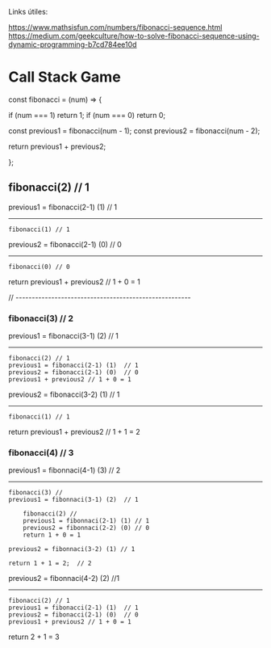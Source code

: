 Links útiles:

https://www.mathsisfun.com/numbers/fibonacci-sequence.html
https://medium.com/geekculture/how-to-solve-fibonacci-sequence-using-dynamic-programming-b7cd784ee10d

# Call Stack Game

const fibonacci = (num) => {

  if (num === 1) return 1;
  if (num === 0) return 0;

  const previous1 = fibonacci(num - 1);
  const previous2 = fibonacci(num - 2);

  return previous1 + previous2;

};

## fibonacci(2) // 1

previous1 = fibonacci(2-1) (1)  // 1

---------
    fibonacci(1) // 1

previous2 = fibonacci(2-1) (0)  // 0

---------
    fibonacci(0) // 0

return previous1 + previous2 // 1 + 0 = 1

// ------------------------------------------------------


### fibonacci(3) // 2

previous1 = fibonacci(3-1) (2)  // 1

---------
    fibonacci(2) // 1
    previous1 = fibonacci(2-1) (1)  // 1
    previous2 = fibonacci(2-1) (0)  // 0
    previous1 + previous2 // 1 + 0 = 1


previous2 = fibonacci(3-2) (1)  // 1

---------
    fibonacci(1) // 1 
return previous1 + previous2 // 1 + 1 = 2



### fibonacci(4) // 3

previous1 = fibonnaci(4-1) (3) // 2

---------
    fibonacci(3) // 
    previous1 = fibonnaci(3-1) (2)  // 1

        fibonacci(2) // 
        previous1 = fibonnaci(2-1) (1) // 1
        previous2 = fibonnaci(2-2) (0) // 0
        return 1 + 0 = 1
    
    previous2 = fibonnaci(3-2) (1) // 1

    return 1 + 1 = 2;  // 2

previous2 = fibonnaci(4-2) (2)  //1

---------
    fibonacci(2) // 1
    previous1 = fibonacci(2-1) (1)  // 1
    previous2 = fibonacci(2-1) (0)  // 0
    previous1 + previous2 // 1 + 0 = 1


return 2 + 1 = 3
